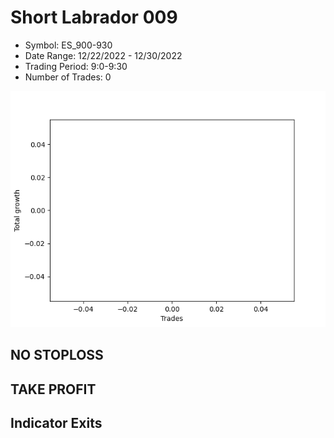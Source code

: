 # Short Labrador 009 
- Symbol: ES_900-930
- Date Range: 12/22/2022 - 12/30/2022
- Trading Period: 9:0-9:30
- Number of Trades: 0

![Plot](ShortLabrador009ES_900-930.png)
## NO STOPLOSS














## TAKE PROFIT











## Indicator Exits

